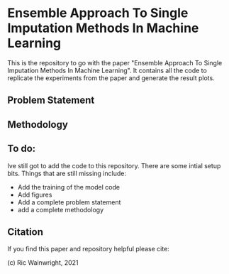 # Ensemble Approach To Single Imputation Methods In Machine Learning

This is the repository to go with the paper "Ensemble Approach To Single Imputation Methods In Machine Learning". It contains all the code to replicate the experiments from the paper and generate the result plots.

## Problem Statement

## Methodology

## To do:

Ive still got to add the code to this repository. There are some intial setup bits. Things that are still missing include: 

- Add the training of the model code
- Add figures
- Add a complete problem statement 
- add a complete methodology

## Citation

If you find this paper and repository helpful please cite:


(c) Ric Wainwright, 2021
